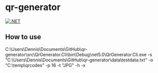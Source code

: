 # qr-generator

[![.NET](https://github.com/deer42/qr-generator/actions/workflows/dotnet.yml/badge.svg?branch=develop)](https://github.com/deer42/qr-generator/actions/workflows/dotnet.yml)

## How to use

C:\Users\Dennis\Documents\GitHub\qr-generator\src\QrGenerator.Cli\bin\Debug\net5.0\QrGenerator.Cli.exe -s "C:\Users\Dennis\Documents\GitHub\qr-generator\data\testdata.txt" -o "C:\temp\qrcodes" -p 16 -t "JPG" -h -x
